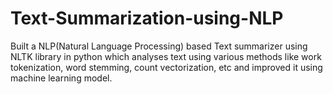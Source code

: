 # Text-Summarization-using-NLP
Built a NLP(Natural Language Processing) based Text summarizer using NLTK library in python which analyses text using various methods like work tokenization, word stemming, count vectorization, etc and improved it using machine learning model.
